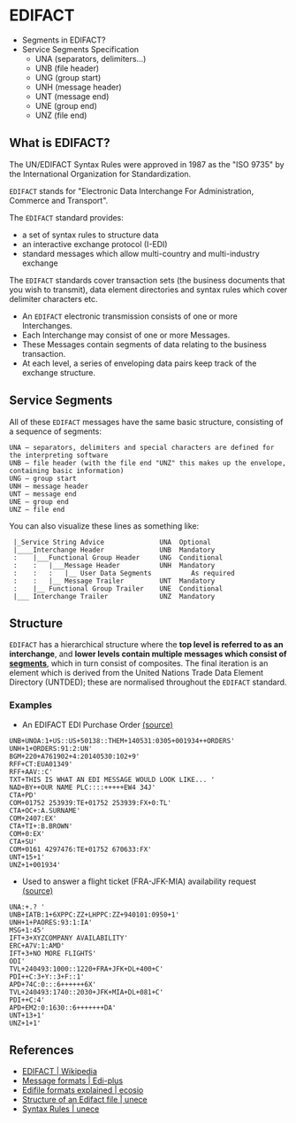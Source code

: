 # EDIFACT

* Segments in EDIFACT?
* Service Segments Specification
  * UNA (separators, delimiters...) 
  * UNB (file header)
  * UNG (group start)
  * UNH (message header)
  * UNT (message end)
  * UNE (group end)
  * UNZ (file end)

## What is EDIFACT?

The UN/EDIFACT Syntax Rules were approved in 1987 as the "ISO 9735" by the 
International Organization for Standardization.

`EDIFACT` stands for "Electronic Data Interchange For Administration, Commerce and Transport". 

The `EDIFACT` standard provides:

* a set of syntax rules to structure data
* an interactive exchange protocol (I-EDI)
* standard messages which allow multi-country and multi-industry exchange

The `EDIFACT` standards cover transaction sets (the business documents that you wish to transmit), 
data element directories and syntax rules which cover delimiter characters etc.

* An `EDIFACT` electronic transmission consists of one or more Interchanges. 
* Each Interchange may consist of one or more Messages. 
* These Messages contain segments of data relating to the business transaction. 
* At each level, a series of enveloping data pairs keep track of the exchange structure.

## Service Segments

All of these `EDIFACT` messages have the same basic structure, consisting of a sequence of segments:

```
UNA – separators, delimiters and special characters are defined for the interpreting software 
UNB – file header (with the file end "UNZ" this makes up the envelope, containing basic information)
UNG – group start
UNH – message header
UNT – message end
UNE – group end
UNZ – file end
```

You can also visualize these lines as something like:

```
 |_Service String Advice              UNA  Optional
 |____Interchange Header              UNB  Mandatory
 :    |___Functional Group Header     UNG  Conditional
 :    :   |___Message Header          UNH  Mandatory
 :    :   :   |__ User Data Segments          As required
 :    :   |__ Message Trailer         UNT  Mandatory
 :    |__ Functional Group Trailer    UNE  Conditional
 |___ Interchange Trailer             UNZ  Mandatory
```

## Structure

`EDIFACT` has a hierarchical structure where the **top level is referred to as an interchange**, 
and **lower levels contain multiple messages which consist of [segments](segments/README.md)**, which in turn consist 
of composites. The final iteration is an element which is derived from the United Nations Trade 
Data Element Directory (UNTDED); these are normalised throughout the `EDIFACT` standard.

### Examples

* An EDIFACT EDI Purchase Order [(source)](https://www.edi-plus.com/resources/message-formats/edifact/)

```
UNB+UNOA:1+US::US+50138::THEM+140531:0305+001934++ORDERS'
UNH+1+ORDERS:91:2:UN'
BGM+220+A761902+4:20140530:102+9'
RFF+CT:EUA01349'
RFF+AAV::C'
TXT+THIS IS WHAT AN EDI MESSAGE WOULD LOOK LIKE... '
NAD+BY++OUR NAME PLC::::+++++EW4 34J'
CTA+PD'
COM+01752 253939:TE+01752 253939:FX+0:TL'
CTA+OC+:A.SURNAME'
COM+2407:EX'
CTA+TI+:B.BROWN'
COM+0:EX'
CTA+SU'
COM+0161 4297476:TE+01752 670633:FX'
UNT+15+1'
UNZ+1+001934'
```

* Used to answer a flight ticket (FRA-JFK-MIA) availability request [(source)](https://en.wikipedia.org/wiki/EDIFACT)

```
UNA:+.? '
UNB+IATB:1+6XPPC:ZZ+LHPPC:ZZ+940101:0950+1'
UNH+1+PAORES:93:1:IA'
MSG+1:45'
IFT+3+XYZCOMPANY AVAILABILITY'
ERC+A7V:1:AMD'
IFT+3+NO MORE FLIGHTS'
ODI'
TVL+240493:1000::1220+FRA+JFK+DL+400+C'
PDI++C:3+Y::3+F::1'
APD+74C:0:::6++++++6X'
TVL+240493:1740::2030+JFK+MIA+DL+081+C'
PDI++C:4'
APD+EM2:0:1630::6+++++++DA'
UNT+13+1'
UNZ+1+1'
```

## References

* [EDIFACT | Wikipedia](https://en.wikipedia.org/wiki/EDIFACT)
* [Message formats | Edi-plus](https://www.edi-plus.com/resources/message-formats/edifact/)
* [Edifile formats explained | ecosio](https://ecosio.com/en/blog/edi-file-formats-explained/)
* [Structure of an Edifact file | unece](https://ecosio.com/en/blog/edi-standards-overview-structure-of-an-edifact-file/)
* [Syntax Rules | unece](http://www.unece.org/fileadmin/DAM/trade/edifact/untdid/d422_s.htm)
